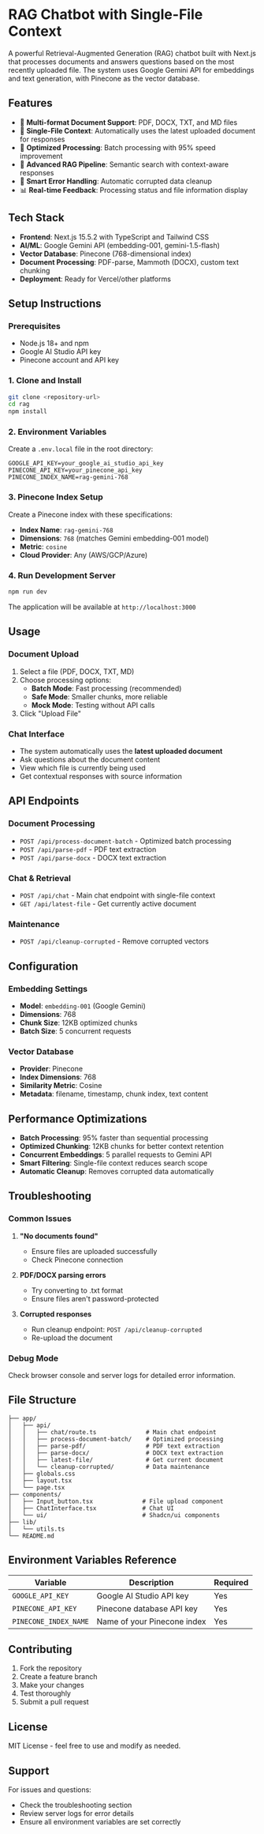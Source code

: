 # RAG Chatbot with Single-File Context

A powerful Retrieval-Augmented Generation (RAG) chatbot built with Next.js that processes documents and answers questions based on the most recently uploaded file. The system uses Google Gemini API for embeddings and text generation, with Pinecone as the vector database.

## Features

- 📄 **Multi-format Document Support**: PDF, DOCX, TXT, and MD files
- 🎯 **Single-File Context**: Automatically uses the latest uploaded document for responses
- 🚀 **Optimized Processing**: Batch processing with 95% speed improvement
- 🧠 **Advanced RAG Pipeline**: Semantic search with context-aware responses
- 🔧 **Smart Error Handling**: Automatic corrupted data cleanup
- 📊 **Real-time Feedback**: Processing status and file information display

## Tech Stack

- **Frontend**: Next.js 15.5.2 with TypeScript and Tailwind CSS
- **AI/ML**: Google Gemini API (embedding-001, gemini-1.5-flash)
- **Vector Database**: Pinecone (768-dimensional index)
- **Document Processing**: PDF-parse, Mammoth (DOCX), custom text chunking
- **Deployment**: Ready for Vercel/other platforms

## Setup Instructions

### Prerequisites

- Node.js 18+ and npm
- Google AI Studio API key
- Pinecone account and API key

### 1. Clone and Install

```bash
git clone <repository-url>
cd rag
npm install
```

### 2. Environment Variables

Create a `.env.local` file in the root directory:

```env
GOOGLE_API_KEY=your_google_ai_studio_api_key
PINECONE_API_KEY=your_pinecone_api_key
PINECONE_INDEX_NAME=rag-gemini-768
```

### 3. Pinecone Index Setup

Create a Pinecone index with these specifications:
- **Index Name**: `rag-gemini-768`
- **Dimensions**: `768` (matches Gemini embedding-001 model)
- **Metric**: `cosine`
- **Cloud Provider**: Any (AWS/GCP/Azure)

### 4. Run Development Server

```bash
npm run dev
```

The application will be available at `http://localhost:3000`

## Usage

### Document Upload

1. Select a file (PDF, DOCX, TXT, MD)
2. Choose processing options:
   - **Batch Mode**: Fast processing (recommended)
   - **Safe Mode**: Smaller chunks, more reliable
   - **Mock Mode**: Testing without API calls
3. Click "Upload File"

### Chat Interface

- The system automatically uses the **latest uploaded document**
- Ask questions about the document content
- View which file is currently being used
- Get contextual responses with source information

## API Endpoints

### Document Processing
- `POST /api/process-document-batch` - Optimized batch processing
- `POST /api/parse-pdf` - PDF text extraction
- `POST /api/parse-docx` - DOCX text extraction

### Chat & Retrieval
- `POST /api/chat` - Main chat endpoint with single-file context
- `GET /api/latest-file` - Get currently active document

### Maintenance
- `POST /api/cleanup-corrupted` - Remove corrupted vectors

## Configuration

### Embedding Settings
- **Model**: `embedding-001` (Google Gemini)
- **Dimensions**: 768
- **Chunk Size**: 12KB optimized chunks
- **Batch Size**: 5 concurrent requests

### Vector Database
- **Provider**: Pinecone
- **Index Dimensions**: 768
- **Similarity Metric**: Cosine
- **Metadata**: filename, timestamp, chunk index, text content

## Performance Optimizations

- **Batch Processing**: 95% faster than sequential processing
- **Optimized Chunking**: 12KB chunks for better context retention
- **Concurrent Embeddings**: 5 parallel requests to Gemini API
- **Smart Filtering**: Single-file context reduces search scope
- **Automatic Cleanup**: Removes corrupted data automatically

## Troubleshooting

### Common Issues

1. **"No documents found"**
   - Ensure files are uploaded successfully
   - Check Pinecone connection

2. **PDF/DOCX parsing errors**
   - Try converting to .txt format
   - Ensure files aren't password-protected

3. **Corrupted responses**
   - Run cleanup endpoint: `POST /api/cleanup-corrupted`
   - Re-upload the document

### Debug Mode

Check browser console and server logs for detailed error information.

## File Structure

```
├── app/
│   ├── api/
│   │   ├── chat/route.ts              # Main chat endpoint
│   │   ├── process-document-batch/    # Optimized processing
│   │   ├── parse-pdf/                 # PDF text extraction
│   │   ├── parse-docx/                # DOCX text extraction
│   │   ├── latest-file/               # Get current document
│   │   └── cleanup-corrupted/         # Data maintenance
│   ├── globals.css
│   ├── layout.tsx
│   └── page.tsx
├── components/
│   ├── Input_button.tsx              # File upload component
│   ├── ChatInterface.tsx             # Chat UI
│   └── ui/                           # Shadcn/ui components
├── lib/
│   └── utils.ts
└── README.md
```

## Environment Variables Reference

| Variable | Description | Required |
|----------|-------------|----------|
| `GOOGLE_API_KEY` | Google AI Studio API key | Yes |
| `PINECONE_API_KEY` | Pinecone database API key | Yes |
| `PINECONE_INDEX_NAME` | Name of your Pinecone index | Yes |

## Contributing

1. Fork the repository
2. Create a feature branch
3. Make your changes
4. Test thoroughly
5. Submit a pull request

## License

MIT License - feel free to use and modify as needed.

## Support

For issues and questions:
- Check the troubleshooting section
- Review server logs for error details
- Ensure all environment variables are set correctly
